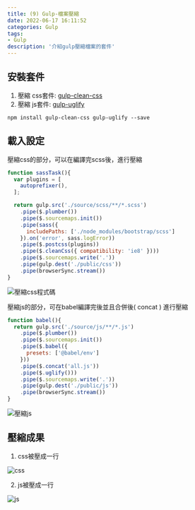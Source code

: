 ```yaml
---
title: (9) Gulp-檔案壓縮
date: 2022-06-17 16:11:52
categories: Gulp
tags: 
- Gulp
description: '介紹gulp壓縮檔案的套件'
---
```


## 安裝套件

1. 壓縮 css套件: [gulp-clean-css](https://www.npmjs.com/package/gulp-clean-css)
2. 壓縮 js套件: [gulp-uglify](https://www.npmjs.com/package/gulp-uglify)

``` 
npm install gulp-clean-css gulp-uglify --save

```
## 載入設定

壓縮css的部分，可以在編譯完scss後，進行壓縮

``` js
function sassTask(){
  var plugins = [
    autoprefixer(),
  ];

  return gulp.src('./source/scss/**/*.scss')
    .pipe($.plumber())
    .pipe($.sourcemaps.init())
    .pipe(sass({
      includePaths: ['./node_modules/bootstrap/scss']
    }).on('error', sass.logError))
    .pipe($.postcss(plugins))
    .pipe($.cleanCss({ compatibility: 'ie8' })))
    .pipe($.sourcemaps.write('.'))
    .pipe(gulp.dest('./public/css'))
    .pipe(browserSync.stream())
}
```
![壓縮css程式碼](https://cdn-images-1.medium.com/max/1200/1*mpisvD3qy987427Pd2n-kg.png)

壓縮js的部分，可在babel編譯完後並且合併後( concat ) 進行壓縮

``` js
function babel(){
  return gulp.src('./source/js/**/*.js')
    .pipe($.plumber())
    .pipe($.sourcemaps.init())
    .pipe($.babel({
      presets: ['@babel/env']
    }))
    .pipe($.concat('all.js'))
    .pipe($.uglify()))
    .pipe($.sourcemaps.write('.'))
    .pipe(gulp.dest('./public/js'))
    .pipe(browserSync.stream())
}
```

![壓縮js](https://cdn-images-1.medium.com/max/1200/1*1anhKo-vPFyBKX4scALEZw.png)

## 壓縮成果

1. css被壓成一行

![css](https://cdn-images-1.medium.com/max/1200/1*tweaZBqP0_OJL3SnSgi-fQ.png)

2. js被壓成一行

![js](https://cdn-images-1.medium.com/max/1200/1*O3lohBob7h6KxqHGfVvong.png)
